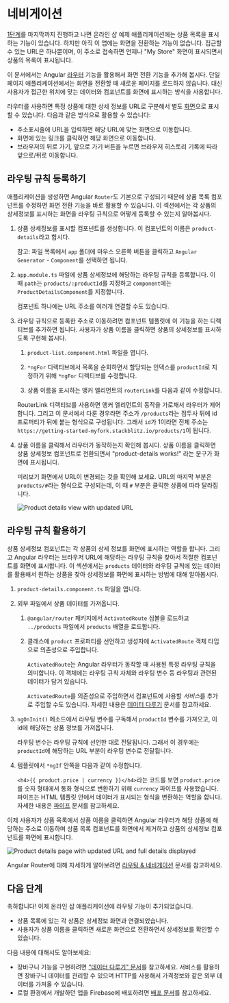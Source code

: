 <!--
# Adding navigation
-->
# 네비게이션

<!--
At the end of [part 1](start "Get started with a basic Angular app"), the online store application has a basic product catalog.
The app doesn't have any variable states or navigation.
There is one URL, and that URL always displays the "My Store" page with a list of products and their descriptions.

This guide shows you how to use Angular [routing](guide/glossary#router "Router definition") to give the user in-app navigation. In a single-page app, instead of loading new pages, you show different components and data to the user based on where the user is in the application.

The router lets you display full product details in separate [views](guide/glossary#view "View definition"), each with its own URL. Routing enables navigation from one view to the next (within the same page) as users perform tasks such as the following:

* Entering a URL in the address bar to navigate to a corresponding view.
* Clicking links on the page to navigate to a new view.
* Clicking the browser's back and forward buttons to navigate backward and forward through the browser history.
-->
[1단계](start "Get started with a basic Angular app")를 마지막까지 진행하고 나면 온라인 샵 예제 애플리케이션에는 상품 목록을 표시하는 기능이 있습니다.
하지만 아직 이 앱에는 화면을 전환하는 기능이 없습니다.
접근할 수 있는 URL은 하나뿐이며, 이 주소로 접속하면 언제나 "My Store" 화면이 표시되면서 상품의 목록이 표시됩니다.

이 문서에서는 Angular [라우터](guide/glossary#router "Router definition") 기능을 활용해서 화면 전환 기능을 추가해 봅시다.
단일 페이지 애플리케이션에서는 화면을 전환할 때 새로운 페이지를 로드하지 않습니다.
대신 사용자가 접근한 위치에 맞는 데이터와 컴포넌트를 화면에 표시하는 방식을 사용합니다.

라우터를 사용하면 특정 상품에 대한 상세 정보를 URL로 구분해서 별도 [화면](guide/glossary#view "View definition")으로 표시할 수 있습니다.
다음과 같은 방식으로 활용할 수 있습니다:

* 주소표시줄에 URL을 입력하면 해당 URL에 맞는 화면으로 이동합니다.
* 화면에 있는 링크를 클릭하면 해당 화면으로 이동합니다.
* 브라우저의 뒤로 가기, 앞으로 가기 버튼을 누르면 브라우저 히스토리 기록에 따라 앞으로/뒤로 이동합니다.


<!--
## Registering a route
-->
## 라우팅 규칙 등록하기

<!--
The app is already set up to use the Angular `Router` and to use routing to navigate to the product list component you modified earlier. This section shows you how to define a route to show individual product details.

1. Generate a new component for product details. Give the component the name `product-details`.

    Reminder: In the file list, right-click the `app` folder, choose `Angular Generator` and `Component`.

1. In `app.module.ts`, add a route for product details, with a `path` of `products/:productId` and `ProductDetailsComponent` for the `component`.

    <code-example header="src/app/app.module.ts" path="getting-started/src/app/app.module.ts" region="product-details-route">
    </code-example>

    A route associates one or more URL paths with a component.

1. The directive configures the component template to define how the user navigates to the route or URL. When the user clicks a product name, the app  displays the details for that product.

    1. Open `product-list.component.html`.

    1. Update the `*ngFor` directive to assign each index in the `products` array to the `productId` variable when iterating over the list.

    1. Modify the product name anchor to include a `routerLink`.

    <code-example header="src/app/product-list/product-list.component.html" path="getting-started/src/app/product-list/product-list.component.html" region="router-link">
    </code-example>

      The RouterLink directive gives the router control over the anchor element. In this case, the route, or URL, contains one fixed segment, `/products`, while the final segment is variable, inserting the id property of the current product. For example, the URL for a product with an `id` of 1 will be similar to `https://getting-started-myfork.stackblitz.io/products/1`.

1. Test the router by clicking a product name. The app displays the product details component, which currently always says "product-details works!"

    Notice that the URL in the preview window changes. The final segment is `products/#`  where `#` is the number of the route you clicked.

    <div class="lightbox">
      <img src="generated/images/guide/start/product-details-works.png" alt="Product details view with updated URL">
    </div>
-->
애플리케이션을 생성하면 Angular `Router`도 기본으로 구성되기 때문에 상품 목록 컴포넌트를 수정하면 화면 전환 기능을 바로 활용할 수 있습니다.
이 섹션에서는 각 상품의 상세정보를 표시하는 화면을 라우팅 규칙으로 어떻게 등록할 수 있는지 알아봅시다.

1. 상품 상세정보를 표시할 컴포넌트를 생성합니다. 이 컴포넌트의 이름은 `product-details`라고 합시다.

    참고: 파일 목록에서 `app` 폴더에 마우스 오른쪽 버튼을 클릭하고 `Angular Generator` - `Component`를 선택하면 됩니다.

1. `app.module.ts` 파일에 상품 상세정보에 해당하는 라우팅 규칙을 등록합니다. 이 때 `path`는 `products/:productId`를 지정하고 `component`에는 `ProductDetailsComponent`를 지정합니다.

    <code-example header="src/app/app.module.ts" path="getting-started/src/app/app.module.ts" region="product-details-route">
    </code-example>

    컴포넌트 하나에는 URL 주소를 여러개 연결할 수도 있습니다.

1. 라우팅 규칙으로 등록한 주소로 이동하려면 컴포넌트 템플릿에 이 기능을 하는 디렉티브를 추가하면 됩니다. 사용자가 상품 이름을 클릭하면 상품의 상세정보를 표시하도록 구현해 봅시다.

    1. `product-list.component.html` 파일을 엽니다.

    1. `*ngFor` 디렉티브에서 목록을 순회하면서 할당되는 인덱스를 `productId`로 지정하기 위해 `*ngFor` 디렉티브를 수정합니다.

    1. 상품 이름을 표시하는 앵커  엘리먼트의 `routerLink`를 다음과 같이 수정합니다.

    <code-example header="src/app/product-list/product-list.component.html" path="getting-started/src/app/product-list/product-list.component.html" region="router-link">
    </code-example>

      RouterLink 디렉티브를 사용하면 앵커 엘리먼트의 동작을 가로채서 라우터가 제어합니다. 그리고 이 문서에서 다룬 경우라면 주소가 `/products`라는 접두사 뒤에 id 프로퍼티가 뒤에 붙는 형식으로 구성됩니다. 그래서 `id`가 1이라면 전체 주소는 `https://getting-started-myfork.stackblitz.io/products/1`이 됩니다.

1. 상품 이름을 클릭해서 라우터가 동작하는지 확인해 봅시다. 상품 이름을 클릭하면 상품 상세정보 컴포넌트로 전환되면서 "product-details works!" 라는 문구가 화면에 표시됩니다.

    미리보기 화면에서 URL이 변경되는 것을 확인해 보세요. URL의 마지막 부분은 `products/#`라는 형식으로 구성되는데, 이 때 `#` 부분은 클릭한 상품에 따라 달라집니다.

    <div class="lightbox">
      <img src="generated/images/guide/start/product-details-works.png" alt="Product details view with updated URL">
    </div>


<!--
## Using route information
-->
## 라우팅 규칙 활용하기

<!--
The product details component handles the display of each product. The Angular Router displays components based on the browser's URL and your defined routes. This section shows you how to use the Angular Router to combine the `products` data and route information to display the specific details for each product.

1. Open `product-details.component.ts`

1. Arrange to use product data from an external file.

    1. Import `ActivatedRoute` from the `@angular/router` package, and the `products` array from `../products`.

        <code-example header="src/app/product-details/product-details.component.ts" path="getting-started/src/app/product-details/product-details.component.1.ts" region="imports">
        </code-example>

    1. Define the `product` property and inject the `ActivatedRoute` into the constructor by adding it as an argument within the constructor's parentheses.

        <code-example header="src/app/product-details/product-details.component.ts" path="getting-started/src/app/product-details/product-details.component.1.ts" region="props-methods">
        </code-example>

        The `ActivatedRoute` is specific to each routed component that the Angular Router loads. It contains information about the
        route, its parameters, and additional data associated with the route.

        By injecting the `ActivatedRoute`, you are configuring the component to use a *service*. The [Managing Data](start/start-data "Try it: Managing Data") page covers services in more detail.


1. In the `ngOnInit()` method, subscribe to route parameters and fetch the product based on the `productId`.

    <code-example path="getting-started/src/app/product-details/product-details.component.1.ts" header="src/app/product-details/product-details.component.ts" region="get-product">
    </code-example>

    The route parameters correspond to the path variables you define in the route. The URL that matches the route provides the `productId`. Angular uses the `productId` to display the details for each unique product.

1. Update the template to display product details information inside an `*ngIf`.

    <code-example header="src/app/product-details/product-details.component.html" path="getting-started/src/app/product-details/product-details.component.html" region="details">
    </code-example>

    <div class="alert is-helpful">

    The line, `<h4>{{ product.price | currency }}</h4>`, uses the `currency` pipe to transform `product.price` from a number to a currency string. A pipe is a way you can transform data in your HTML template. For more information about Angular pipes, see [Pipes](guide/pipes "Pipes").

    </div>

Now, when users click on a name in the product list, the router navigates them to the distinct URL for the product, swaps out the product list component for the product details component, and displays the product details.

<div class="lightbox">
  <img src="generated/images/guide/start/product-details-routed.png" alt="Product details page with updated URL and full details displayed">
</div>



<div class="alert is-helpful">

For more information about the Angular Router, see [Routing & Navigation](guide/router "Routing & Navigation guide").

</div>
-->
상품 상세정보 컴포넌트는 각 상품의 상세 정보를 화면에 표시하는 역할을 합니다.
그리고 Angular 라우터는 브라우저 URL에 해당하는 라우팅 규칙을 찾아서 적절한 컴포넌트를 화면에 표시합니다.
이 섹션에서는 `products` 데이터와 라우팅 규칙에 있는 데이터를 활용해서 원하는 상품을 찾아 상세정보를 화면에 표시하는 방법에 대해 알아봅시다.

1. `product-details.component.ts` 파일을 엽니다.

1. 외부 파일에서 상품 데이터를 가져옵니다.

    1. `@angular/router` 패키지에서 `ActivatedRoute` 심볼을 로드하고 `../products` 파일에서 `products` 배열을 로드합니다.

        <code-example header="src/app/product-details/product-details.component.ts" path="getting-started/src/app/product-details/product-details.component.1.ts" region="imports">
        </code-example>

    1. 클래스에 `product` 프로퍼티를 선언하고 생성자에 `ActivatedRoute` 객체 타입으로 의존성으로 주입합니다.

        <code-example header="src/app/product-details/product-details.component.ts" path="getting-started/src/app/product-details/product-details.component.1.ts" region="props-methods">
        </code-example>

        `ActivatedRoute`는 Angular 라우터가 동작할 때 사용된 특정 라우팅 규칙을 의미합니다.
        이 객체에는 라우팅 규칙 자체와 라우팅 변수 등 라우팅과 관련된 데이터가 담겨 있습니다.

        `ActivatedRoute`를 의존성으로 주입하면서 컴포넌트에 사용할 *서비스*를 추가로 주입할 수도 있습니다. 자세한 내용은 [데이터 다루기](start/start-data "Try it: Managing Data") 문서를 참고하세요.


3. `ngOnInit()` 메소드에서 라우팅 변수를 구독해서 `productId` 변수를 가져오고, 이 id에 해당하는 상품 정보를 가져옵니다.

    <code-example path="getting-started/src/app/product-details/product-details.component.1.ts" header="src/app/product-details/product-details.component.ts" region="get-product">
    </code-example>

    라우팅 변수는 라우팅 규칙에 선언한 대로 전달됩니다.
    그래서 이 경우에는 `productId`에 해당하는 URL 부분이 라우팅 변수로 전달됩니다.

4. 템플릿에서 `*ngIf` 안쪽을 다음과 같이 수정합니다.

    <code-example header="src/app/product-details/product-details.component.html" path="getting-started/src/app/product-details/product-details.component.html" region="details">
    </code-example>
    
    <div class="alert is-helpful">

    `<h4>{{ product.price | currency }}</h4>`라는 코드를 보면 `product.price`를 숫자 형태에서 통화 형식으로 변환하기 위해 `currency` 파이프를 사용했습니다.
    파이프는 HTML 템플릿 안에서 데이터가 표시되는 형식을 변환하는 역할을 합니다.
    자세한 내용은 [파이프](guide/pipes "Pipes") 문서를 참고하세요.

    </div>

이제 사용자가 상품 목록에서 상품 이름을 클릭하면 Angular 라우터가 해당 상품에 해당하는 주소로 이동하며 상품 목록 컴포넌트를 화면에서 제거하고 상품의 상세정보 컴포넌트를 화면에 표시합니다.

<div class="lightbox">
  <img src="generated/images/guide/start/product-details-routed.png" alt="Product details page with updated URL and full details displayed">
</div>



<div class="alert is-helpful">

Angular Router에 대해 자세하게 알아보려면 [라우팅 & 네비게이션](guide/router "Routing & Navigation guide") 문서를 참고하세요.

</div>


<!--
## Next steps
-->
## 다음 단계

<!--
Congratulations! You have integrated routing into your online store.

* Products are linked from the product list view to individual products.
* Users can click on a product name from the list to see details in a new view, with a distinct URL/route.

To continue exploring Angular, choose either of the following options:
* [Continue to the "Managing Data" section](start/start-data "Try it: Managing Data") to add a shopping cart feature, use a service to manage the cart data and use HTTP to retrieve external data for shipping prices.
* [Skip ahead to the Deployment section](start/start-deployment "Try it: Deployment") to deploy your app to Firebase or move to local development.
-->
축하합니다! 이제 온라인 샵 애플리케이션에 라우팅 기능이 추가되었습니다.

* 상품 목록에 있는 각 상품은 상세정보 화면과 연결되었습니다.
* 사용자가 상품 이름을 클릭하면 새로운 화면으로 전환하면서 상세정보를 확인할 수 있습니다.

다음 내용에 대해서도 알아보세요:
* 장바구니 기능을 구현하려면 ["데이터 다루기" 문서](start/start-data "Try it: Managing Data")를 참고하세요. 서비스를 활용하면 장바구니 데이터를 관리할 수 있으며 HTTP를 사용해서 가격정보와 같은 외부 데이터를 가져올 수 있습니다.
* 로컬 환경에서 개발하던 앱을 Firebase에 배포하려면 [배포 문서](start/start-deployment "Try it: Deployment")를 참고하세요.
